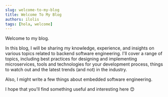 ```yaml
---
slug: welcome-to-my-blog
title: Welcome To My Blog
authors: ilolis
tags: [hola, welcome]
---
```


Welcome to my blog.

In this blog, I will be sharing my knowledge, experience, and insights on various topics related to backend software engineering. I'll cover a range of topics, including best practices for designing and implementing microservices, tools and technologies for your development process, things to watch out and the latest trends (and not) in the industry. 

<!-- truncate -->
Also, I might write a few things about embedded software engineering.

I hope that you'll find something useful and interesting here 😊
